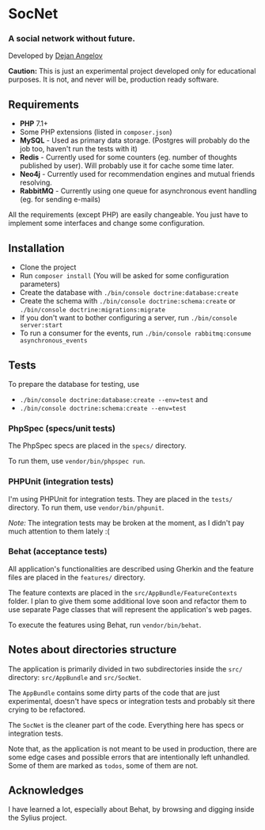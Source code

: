 # SocNet
### A social network without future.

Developed by [Dejan Angelov](http://angelovdejan.me)

**Caution:** This is just an experimental project developed only for educational purposes.
It is not, and never will be, production ready software.

## Requirements

* **PHP** 7.1+
* Some PHP extensions (listed in `composer.json`)
* **MySQL** - Used as primary data storage. (Postgres will probably do the job too, haven't run the tests with it)
* **Redis** - Currently used for some counters (eg. number of thoughts published by user). Will probably use it for 
cache some time later.
* **Neo4j** - Currently used for recommendation engines and mutual friends resolving.
* **RabbitMQ** - Currently using one queue for asynchronous event handling (eg. for sending e-mails)

All the requirements (except PHP) are easily changeable. You just have to implement some interfaces and change
some configuration.

## Installation

* Clone the project
* Run `composer install` (You will be asked for some configuration parameters)
* Create the database with `./bin/console doctrine:database:create`
* Create the schema with `./bin/console doctrine:schema:create` or `./bin/console doctrine:migrations:migrate`
* If you don't want to bother configuring a server, run `./bin/console server:start`
* To run a consumer for the events, run `./bin/console rabbitmq:consume asynchronous_events`

## Tests

To prepare the database for testing, use 
* `./bin/console doctrine:database:create --env=test` and
* `./bin/console doctrine:schema:create --env=test`

### PhpSpec (specs/unit tests)

The PhpSpec specs are placed in the `specs/` directory.

To run them, use `vendor/bin/phpspec run`.

### PHPUnit (integration tests)

I'm using PHPUnit for integration tests. They are placed in the `tests/` directory. 
To run them, use `vendor/bin/phpunit`.

*Note:* The integration tests may be broken at the moment, as I didn't 
pay much attention to them lately :(

### Behat (acceptance tests)

All application's functionalities are described using Gherkin and the feature files
are placed in the `features/` directory. 

The feature contexts are placed in the `src/AppBundle/FeatureContexts` folder. I plan to give them 
some additional love soon and refactor them to use separate Page classes that will represent the application's web pages.

To execute the features using Behat, run `vendor/bin/behat`.

## Notes about directories structure

The application is primarily divided in two subdirectories inside the `src/` directory: `src/AppBundle` 
and `src/SocNet`.

The `AppBundle` contains some dirty parts of the code that are just experimental, doesn't have 
specs or integration tests and probably sit there crying to be refactored.

The `SocNet` is the cleaner part of the code. Everything here has specs or integration tests.

Note that, as the application is not meant to be used in production, there are some edge cases and 
 possible errors that are 
intentionally left unhandled. Some of them are marked as `todos`, some of  them are not.

## Acknowledges

I have learned a lot, especially about Behat, by browsing and digging inside the Sylius project.